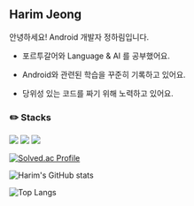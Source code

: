 ## Harim Jeong
안녕하세요! Android 개발자 정하림입니다.

- 포르투갈어와 Language & AI 를 공부했어요.

- Android와 관련된 학습을 꾸준히 기록하고 있어요.

- 당위성 있는 코드를 짜기 위해 노력하고 있어요.

### :pencil2: Stacks
<img src="https://img.shields.io/badge/Kotlin-000000?style=flat&logo=kotlin&logoColor=#7F52FF"/> <img src="https://img.shields.io/badge/Android-000000?style=flat&logo=android&logoColor=#3DDC84"/> <img src="https://img.shields.io/badge/JetpackCompose-000000?style=flat&logo=jetpackcompose&logoColor=#4285F4"/>
<br/>

[![Solved.ac Profile](http://mazassumnida.wtf/api/generate_badge?boj=6pizz)](https://solved.ac/profile/6pizz)
<br/>

![Harim's GitHub stats](https://github-readme-stats.vercel.app/api?username=jbrunoo&show_icons=true&theme=highcontrast&hide=java,python,html)
<br/>

![Top Langs](https://github-readme-stats.vercel.app/api/top-langs/?username=jbrunoo&layout=compact&theme=synthwave&hide=java,python,html)
<br/>
</div>
